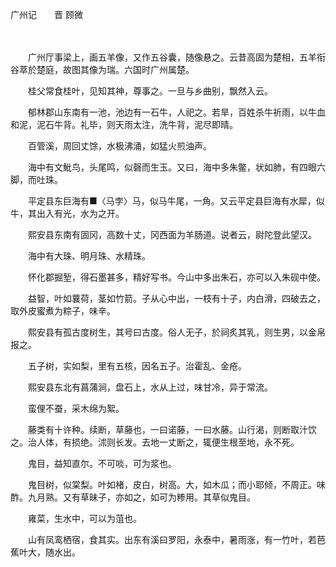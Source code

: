 广州记　　晋 顾微

　

　　广州厅事梁上，画五羊像，又作五谷囊，随像悬之。云昔高固为楚相，五羊衔谷萃於楚庭，故图其像为瑞。六国时广州属楚。 

　　桂父常食桂叶，见知其神，尊事之。一旦与乡曲别，飘然入云。 

　　郁林郡山东南有一池，池边有一石牛，人祀之。若旱，百姓杀牛祈雨，以牛血和泥，泥石牛背。礼毕，则天雨太注，洗牛背，泥尽即晴。 

　　百管溪，周回丈馀，水极沸涌，如猛火煎油声。 

　　海中有文魮鸟，头尾鸣，似磬而生玉。又曰，海中多朱鳖，状如肺，有四眼六脚，而吐珠。 

　　平定县东巨海有■〈马孛〉马，似马牛尾，一角。又云平定县巨海有水犀，似牛，其出入有光，水为之开。 

　　熙安县东南有固冈，高数十丈，冈西面为羊肠道。说者云，尉陀登此望汉。 

　　海中有大珠、明月珠、水精珠。 

　　怀化郡掘堑，得石墨甚多，精好写书。今山中多出朱石，亦可以入朱砚中使。 

　　益智，叶如蘘荷，茎如竹箭。子从心中出，一枝有十子，内白滑，四破去之，取外皮蜜煮为粽子，味辛。 

　　熙安县有孤古度树生，其号曰古度。俗人无子，於祠炙其乳，则生男，以金帛报之。 

　　五子树，实如梨，里有五核，因名五子。治霍乱、金疮。 

　　熙安县东北有菖蒲涧，盘石上，水从上过，味甘冷，异于常流。 

　　蛮俚不蚕，采木绵为絮。 

　　藤类有十许种。续断，草藤也，一曰诺藤，一曰水藤。山行渴，则断取汁饮之。治人体，有损绝。沭则长发。去地一丈断之，辄便生根至地，永不死。 

　　鬼目，益知直尔。不可啖，可为浆也。 

　　鬼目树，似棠梨。叶如楮，皮白，树高。大，如木瓜；而小耶倾，不周正。味酢。九月熟。又有草昧子，亦如之，如可为糁用。其草似鬼目。 

　　雍菜，生水中，可以为菹也。 

　　山有凤鸾栖宿，食其实。出东有溪曰罗阳，永泰中，暑雨涨，有一竹叶，若芭蕉叶大，随水出。 

 
